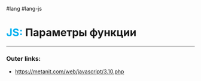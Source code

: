 #lang #lang-js
# <font color="#00b0f0">JS:</font> Параметры функции
---
### Outer links:
- https://metanit.com/web/javascript/3.10.php
